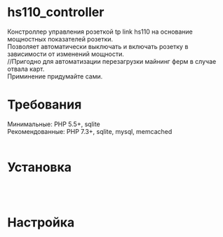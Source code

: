 # hs110_controller
Констроллер управления розеткой tp link hs110 на основание мощностных показателей розетки.<br/>
Позволяет автоматически выключать и включать розетку в зависимости от изменений мощности.<br/>
//Пригодно для автоматизации перезагрузки майнинг ферм в случае отвала карт.<br/>
Приминение придумайте сами.<br/>

# Требования
Минимальные: PHP 5.5+, sqlite<br/>
Рекомендованные: PHP 7.3+, sqlite, mysql, memcached
<br/><br/>
# Установка

<br/><br/>
# Настройка

